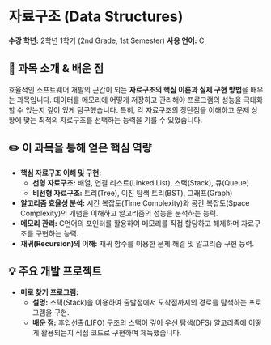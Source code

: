 # 자료구조 (Data Structures)

**수강 학년:** 2학년 1학기 (2nd Grade, 1st Semester)
**사용 언어:** C

## 📖 과목 소개 & 배운 점

효율적인 소프트웨어 개발의 근간이 되는 **자료구조의 핵심 이론과 실제 구현 방법**을 배우는 과목입니다. 데이터를 메모리에 어떻게 저장하고 관리해야 프로그램의 성능을 극대화할 수 있는지 깊이 있게 탐구했습니다. 특히, 각 자료구조의 장단점을 이해하고 문제 상황에 맞는 최적의 자료구조를 선택하는 능력을 기를 수 있었습니다.

## ✏️ 이 과목을 통해 얻은 핵심 역량

-   **핵심 자료구조 이해 및 구현:**
    -   **선형 자료구조:** 배열, 연결 리스트(Linked List), 스택(Stack), 큐(Queue)
    -   **비선형 자료구조:** 트리(Tree), 이진 탐색 트리(BST), 그래프(Graph)
-   **알고리즘 효율성 분석:** 시간 복잡도(Time Complexity)와 공간 복잡도(Space Complexity)의 개념을 이해하고 알고리즘의 성능을 분석하는 능력.
-   **메모리 관리:** C언어의 포인터를 활용하여 메모리를 직접 할당하고 해제하며 자료구조를 구현하는 능력.
-   **재귀(Recursion)의 이해:** 재귀 함수를 이용한 문제 해결 및 알고리즘 구현 능력.

## 💡 주요 개발 프로젝트

-   **미로 찾기 프로그램:**
    -   **설명:** 스택(Stack)을 이용하여 출발점에서 도착점까지의 경로를 탐색하는 프로그램을 구현.
    -   **배운 점:** 후입선출(LIFO) 구조의 스택이 깊이 우선 탐색(DFS) 알고리즘에 어떻게 활용되는지 직접 코드로 구현하며 체득했습니다.